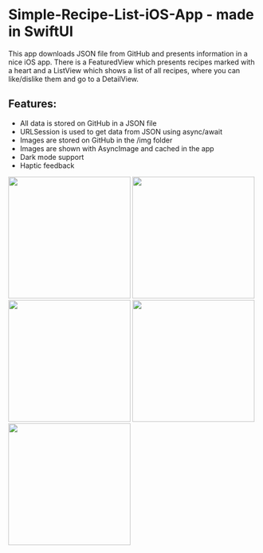 # Simple-Recipe-List-iOS-App - made in SwiftUI

This app downloads JSON file from GitHub and presents information in a nice iOS app.
There is a FeaturedView which presents recipes marked with a heart and a ListView which shows a list of all recipes, where you can like/dislike them and go to a DetailView.

## Features:
- All data is stored on GitHub in a JSON file
- URLSession is used to get data from JSON using async/await
- Images are stored on GitHub in the /img folder
- Images are shown with AsyncImage and cached in the app
- Dark mode support
- Haptic feedback

<img src="https://user-images.githubusercontent.com/33011419/185679764-d677232d-a31a-4d6b-affb-17425dcc8101.png" width="245"> <img src="https://user-images.githubusercontent.com/33011419/185679768-0560b008-f3e3-4c65-b3fd-c77b7647db0f.png" width="245"> <img src="https://user-images.githubusercontent.com/33011419/185679772-423496b2-90f1-4f5d-a3ec-69d0adfa2daf.png" width="245">
<img src="https://user-images.githubusercontent.com/33011419/185679776-ae27381c-a2d2-4683-8ab1-91ad8935b866.png" width="245"> <img src="https://user-images.githubusercontent.com/33011419/185679760-22d5af07-8d46-4d0f-b72d-23dd46cc5feb.gif" width="245">





